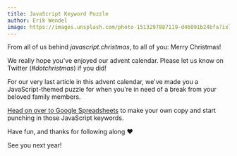 ```yaml
---
title: JavaScript Keyword Puzzle
author: Erik Wendel
image: https://images.unsplash.com/photo-1513297887119-d46091b24bfa?ixlib=rb-1.2.1&ixid=eyJhcHBfaWQiOjEyMDd9&auto=format&fit=crop&w=2250&q=80
---
```


From all of us behind _javascript.christmas_, to all of you: Merry Christmas!

We really hope you've enjoyed our advent calendar. Please let us know on Twitter (_#dotchristmas_) if you did!

For our very last article in this advent calendar, we've made you a JavaScript-themed puzzle for when you're in need of a break from your beloved family members.

[Head on over to Google Spreadsheets](https://docs.google.com/spreadsheets/d/13rFyQ7e4T0ccmpuJ_DS_BSJzdsvrplpWtv5HzeKD0Es/copy) to make your own copy and start punching in those JavaScript keywords.

Have fun, and thanks for following along ❤️

See you next year! 




